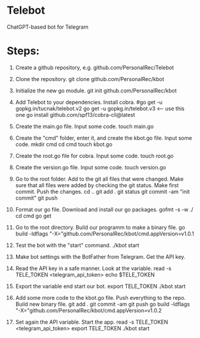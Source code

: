 # Telebot
ChatGPT-based bot for Telegram


# Steps:

1. Create a github repository, e.g. github.com/PersonalRec/Telebot
2. Clone the repository.
    git clone github.com/PersonalRec/kbot
3. Initialize the new go module.
    git init github.com/PersonalRec/kbot
4. Add Telebot to your dependencies. Install cobra.
    #go get -u gopkg.in/tucnak/telebot.v2
    go get -u gopkg.in/telebot.v3  <-- use this one
    go install github.com/spf13/cobra-cli@latest
7. Create the main.go file. Input some code.
    touch main.go
5. Create the "cmd" folder, enter it, and create the kbot.go file. Input some code.
    mkdir cmd
    cd cmd
    touch kbot.go
6. Create the root.go file for cobra. Input some code.
    touch root.go
7. Create the version.go file. Input some code.
    touch version.go

7. Go to the root folder. Add to the git all files that were changed. Make sure that all files were added by checking the git status. Make first commit. Push the changes.
    cd ..
    git add .
    git status
    git commit -am "init commit"
    git push
8. Format our go file. Download and install our go packages.
    gofmt -s -w ./
    cd cmd
    go get
9. Go to the root directory. Build our programm to make a binary file.
    go build -ldflags "-X="github.com/PersonalRec/kbot/cmd.appVersion=v1.0.1
10. Test the bot with the "start" command.
    ./kbot start
11. Make bot settings with the BotFather from Telegram. Get the API key.
12. Read the API key in a safe manner. Look at the variable.
    read -s TELE_TOKEN
    <telegram_api_token>
    echo $TELE_TOKEN
13. Export the variable end start our bot.
    export TELE_TOKEN
    ./kbot start
14. Add some more code to the kbot.go file. Push everything to the repo. Build new binary file. 
    git add .
    git commit -am
    git push
    go build -ldflags "-X="github.com/PersonalRec/kbot/cmd.appVersion=v1.0.2
15. Set again the API variable. Start the app.
    read -s TELE_TOKEN
    <telegram_api_token>
    export TELE_TOKEN
    ./kbot start